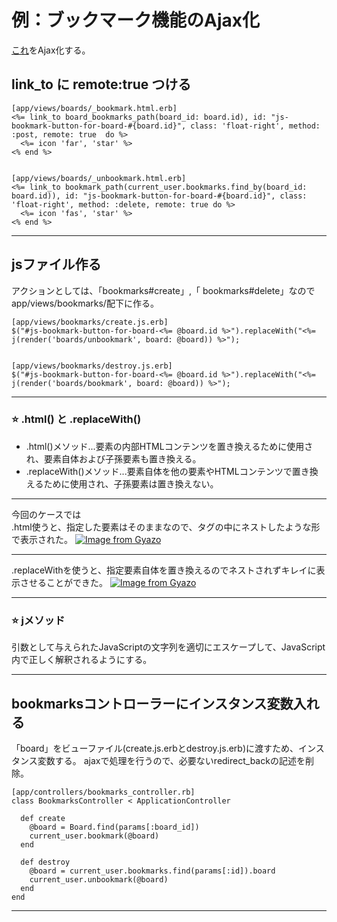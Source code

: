 # 例：ブックマーク機能のAjax化
[これ](https://github.com/Tarara33/TIL/blob/main/Rails/%E6%A9%9F%E8%83%BD/%E3%83%96%E3%83%83%E3%82%AF%E3%83%9E%E3%83%BC%E3%82%AF.md)をAjax化する。  

## link_to に remote:true つける
~~~
[app/views/boards/_bookmark.html.erb]
<%= link_to board_bookmarks_path(board_id: board.id), id: "js-bookmark-button-for-board-#{board.id}", class: 'float-right', method: :post, remote: true  do %>
  <%= icon 'far', 'star' %>
<% end %>


[app/views/boards/_unbookmark.html.erb]
<%= link_to bookmark_path(current_user.bookmarks.find_by(board_id: board.id)), id: "js-bookmark-button-for-board-#{board.id}", class: 'float-right', method: :delete, remote: true do %>
  <%= icon 'fas', 'star' %>
<% end %>
~~~
***

## jsファイル作る
アクションとしては、「bookmarks#create」,「 bookmarks#delete」なので   
app/views/bookmarks/配下に作る。
~~~
[app/views/bookmarks/create.js.erb]
$("#js-bookmark-button-for-board-<%= @board.id %>").replaceWith("<%= j(render('boards/unbookmark', board: @board)) %>");


[app/views/bookmarks/destroy.js.erb]
$("#js-bookmark-button-for-board-<%= @board.id %>").replaceWith("<%= j(render('boards/bookmark', board: @board)) %>");
~~~
***

### ⭐️ .html() と .replaceWith()
- .html()メソッド...要素の内部HTMLコンテンツを置き換えるために使用され、要素自体および子孫要素も置き換える。
- .replaceWith()メソッド...要素自体を他の要素やHTMLコンテンツで置き換えるために使用され、子孫要素は置き換えない。
***
今回のケースでは  
.html使うと、指定した要素はそのままなので、<a>タグの中にネストしたような形で表示された。
[![Image from Gyazo](https://i.gyazo.com/94cc5e1960a09f73d9932441eae3be18.png)](https://gyazo.com/94cc5e1960a09f73d9932441eae3be18)
***
.replaceWithを使うと、指定要素自体を置き換えるのでネストされずキレイに表示させることができた。
[![Image from Gyazo](https://i.gyazo.com/04595ce1082c11e06094d63635631e16.png)](https://gyazo.com/04595ce1082c11e06094d63635631e16)
***

### ⭐️ jメソッド
引数として与えられたJavaScriptの文字列を適切にエスケープして、JavaScript内で正しく解釈されるようにする。  
***

## bookmarksコントローラーにインスタンス変数入れる
「board」をビューファイル(create.js.erbとdestroy.js.erb)に渡すため、インスタンス変数する。
ajaxで処理を行うので、必要ないredirect_backの記述を削除。
~~~
[app/controllers/bookmarks_controller.rb]
class BookmarksController < ApplicationController

  def create
    @board = Board.find(params[:board_id])
    current_user.bookmark(@board)
  end

  def destroy
    @board = current_user.bookmarks.find(params[:id]).board
    current_user.unbookmark(@board)
  end
end
~~~
***
